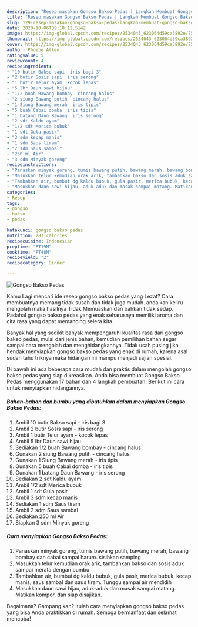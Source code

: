 ```yaml
---
description: "Resep masakan Gongso Bakso Pedas | Langkah Membuat Gongso Bakso Pedas Yang Enak Dan Mudah"
title: "Resep masakan Gongso Bakso Pedas | Langkah Membuat Gongso Bakso Pedas Yang Enak Dan Mudah"
slug: 129-resep-masakan-gongso-bakso-pedas-langkah-membuat-gongso-bakso-pedas-yang-enak-dan-mudah
date: 2020-10-06T09:18:12.514Z
image: https://img-global.cpcdn.com/recipes/2534043_623064d59ca3892e/751x532cq70/gongso-bakso-pedas-foto-resep-utama.jpg
thumbnail: https://img-global.cpcdn.com/recipes/2534043_623064d59ca3892e/751x532cq70/gongso-bakso-pedas-foto-resep-utama.jpg
cover: https://img-global.cpcdn.com/recipes/2534043_623064d59ca3892e/751x532cq70/gongso-bakso-pedas-foto-resep-utama.jpg
author: Phoebe Allen
ratingvalue: 5
reviewcount: 4
recipeingredient:
- "10 butir Bakso sapi  iris bagi 3"
- "2 butir Sosis sapi  iris serong"
- "1 butir Telur ayam  kocok lepas"
- "5 lbr Daun sawi hijau"
- "1/2 buah Bawang bombay  cincang halus"
- "2 siung Bawang putih  cincang halus"
- "1 Siung Bawang merah  iris tipis"
- "5 buah Cabai domba  iris tipis"
- "1 batang Daun Bawang  iris serong"
- "2 sdt Kaldu ayam"
- "1/2 sdt Merica bubuk"
- "1 sdt Gula pasir"
- "3 sdm kecap manis"
- "1 sdm Saus tiram"
- "2 sdm Saus sambal"
- "250 ml Air"
- "3 sdm Minyak goreng"
recipeinstructions:
- "Panaskan minyak goreng, tumis bawang putih, bawang merah, bawang bombay dan cabai sampai harum. sisihkan samping"
- "Masukkan telur kemudian orak arik, tambahkan bakso dan sosis aduk sampai merata dengan bumbu"
- "Tambahkan air, bumbui dg kaldu bubuk, gula pasir, merica bubuk, kecap manis, saus sambal dan saus tiram. Tunggu sampai air mendidih"
- "Masukkan daun sawi hijau, aduk-aduk dan masak sampai matang. Matikan kompor, dan siap disajikan."
categories:
- Resep
tags:
- gongso
- bakso
- pedas

katakunci: gongso bakso pedas 
nutrition: 287 calories
recipecuisine: Indonesian
preptime: "PT19M"
cooktime: "PT48M"
recipeyield: "2"
recipecategory: Dinner

---
```



![Gongso Bakso Pedas](https://img-global.cpcdn.com/recipes/2534043_623064d59ca3892e/751x532cq70/gongso-bakso-pedas-foto-resep-utama.jpg)

Kamu Lagi mencari ide resep gongso bakso pedas yang Lezat? Cara membuatnya memang tidak susah dan tidak juga mudah. andaikan keliru mengolah maka hasilnya Tidak Memuaskan dan bahkan tidak sedap. Padahal gongso bakso pedas yang enak seharusnya memiliki aroma dan cita rasa yang dapat memancing selera kita.



Banyak hal yang sedikit banyak mempengaruhi kualitas rasa dari gongso bakso pedas, mulai dari jenis bahan, kemudian pemilihan bahan segar sampai cara mengolah dan menghidangkannya. Tidak usah pusing jika hendak menyiapkan gongso bakso pedas yang enak di rumah, karena asal sudah tahu triknya maka hidangan ini mampu menjadi sajian spesial.


Di bawah ini ada beberapa cara mudah dan praktis dalam mengolah gongso bakso pedas yang siap dikreasikan. Anda bisa membuat Gongso Bakso Pedas menggunakan 17 bahan dan 4 langkah pembuatan. Berikut ini cara untuk menyiapkan hidangannya.

<!--inarticleads1-->

##### Bahan-bahan dan bumbu yang dibutuhkan dalam menyiapkan Gongso Bakso Pedas:

1. Ambil 10 butir Bakso sapi - iris bagi 3
1. Ambil 2 butir Sosis sapi - iris serong
1. Ambil 1 butir Telur ayam - kocok lepas
1. Ambil 5 lbr Daun sawi hijau
1. Sediakan 1/2 buah Bawang bombay - cincang halus
1. Gunakan 2 siung Bawang putih - cincang halus
1. Gunakan 1 Siung Bawang merah - iris tipis
1. Gunakan 5 buah Cabai domba - iris tipis
1. Gunakan 1 batang Daun Bawang - iris serong
1. Sediakan 2 sdt Kaldu ayam
1. Ambil 1/2 sdt Merica bubuk
1. Ambil 1 sdt Gula pasir
1. Ambil 3 sdm kecap manis
1. Sediakan 1 sdm Saus tiram
1. Ambil 2 sdm Saus sambal
1. Sediakan 250 ml Air
1. Siapkan 3 sdm Minyak goreng




<!--inarticleads2-->

##### Cara menyiapkan Gongso Bakso Pedas:

1. Panaskan minyak goreng, tumis bawang putih, bawang merah, bawang bombay dan cabai sampai harum. sisihkan samping
1. Masukkan telur kemudian orak arik, tambahkan bakso dan sosis aduk sampai merata dengan bumbu
1. Tambahkan air, bumbui dg kaldu bubuk, gula pasir, merica bubuk, kecap manis, saus sambal dan saus tiram. Tunggu sampai air mendidih
1. Masukkan daun sawi hijau, aduk-aduk dan masak sampai matang. Matikan kompor, dan siap disajikan.




Bagaimana? Gampang kan? Itulah cara menyiapkan gongso bakso pedas yang bisa Anda praktikkan di rumah. Semoga bermanfaat dan selamat mencoba!
